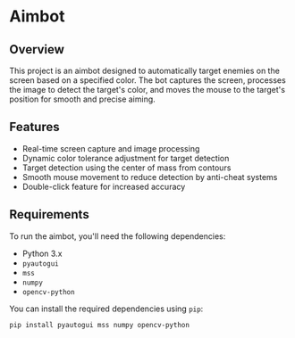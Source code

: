 # Aimbot

## Overview
This project is an aimbot designed to automatically target enemies on the screen based on a specified color. The bot captures the screen, processes the image to detect the target's color, and moves the mouse to the target's position for smooth and precise aiming.

## Features
- Real-time screen capture and image processing
- Dynamic color tolerance adjustment for target detection
- Target detection using the center of mass from contours
- Smooth mouse movement to reduce detection by anti-cheat systems
- Double-click feature for increased accuracy

## Requirements
To run the aimbot, you'll need the following dependencies:
- Python 3.x
- `pyautogui`
- `mss`
- `numpy`
- `opencv-python`

You can install the required dependencies using `pip`:
```bash
pip install pyautogui mss numpy opencv-python
